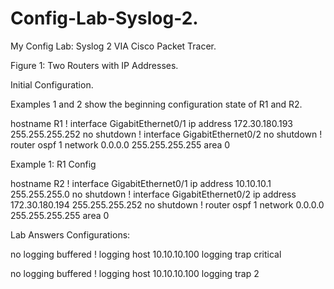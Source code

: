 # Config-Lab-Syslog-2.

My Config Lab: Syslog 2 VIA Cisco Packet Tracer.

Figure 1: Two Routers with IP Addresses.

Initial Configuration.

Examples 1 and 2 show the beginning configuration state of R1 and R2.

hostname R1
!
interface GigabitEthernet0/1
 ip address 172.30.180.193 255.255.255.252
 no shutdown
!
interface GigabitEthernet0/2
 no shutdown
!
router ospf 1
 network 0.0.0.0 255.255.255.255 area 0

Example 1: R1 Config

hostname R2
!
interface GigabitEthernet0/1
 ip address 10.10.10.1 255.255.255.0
 no shutdown
!
interface GigabitEthernet0/2
 ip address 172.30.180.194 255.255.255.252
 no shutdown
!
router ospf 1
 network 0.0.0.0 255.255.255.255 area 0

Lab Answers Configurations:

no logging buffered
!
logging host 10.10.10.100
logging trap critical

no logging buffered 
!
logging host 10.10.10.100
logging trap 2
